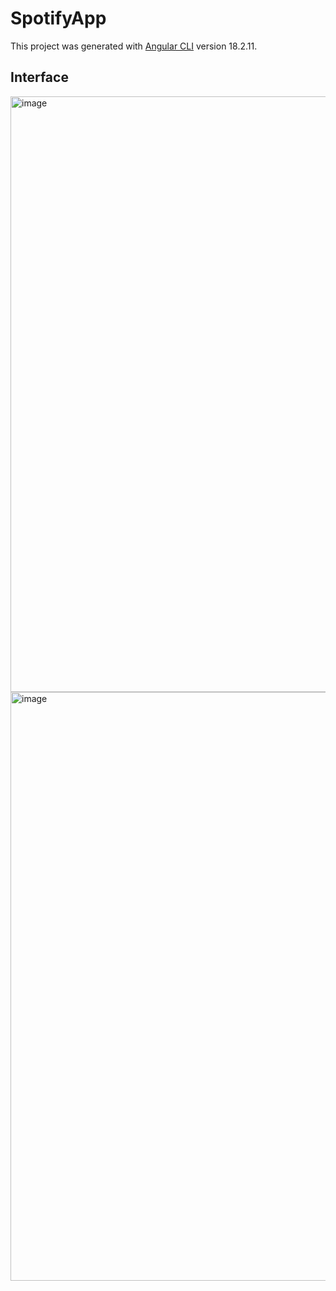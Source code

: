 # SpotifyApp

This project was generated with [Angular CLI](https://github.com/angular/angular-cli) version 18.2.11.
## Interface
<img width="953" alt="image" src="https://github.com/user-attachments/assets/f66e6ba0-51a0-4ae5-b020-5ebfbe6a8805" />
<img width="942" alt="image" src="https://github.com/user-attachments/assets/5e04c920-e0ff-4ab1-9d95-4bed0eda0208" />


